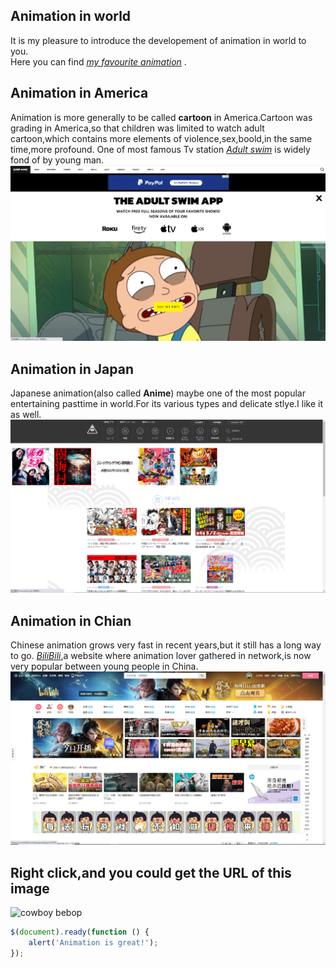 
## Animation in world
It is my pleasure to introduce the developement of animation in world to you.  
Here you can find _[my favourite animation](https://github.com/Opluto/Eng_homework/blob/main/My%20favourtie%20Animation)_ .
## Animation in America
Animation is more generally to be called __cartoon__ in America.Cartoon was grading in America,so that children was limited to watch adult cartoon,which contains more elements of violence,sex,boold,in the same time,more profound. 
One of most famous Tv station _[Adult swim](https://www.adultswim.com/)_ is widely fond of by young man.  
_![adult swim](picture/123.png)_
## Animation in Japan
Japanese animation(also called __Anime__) maybe one of the most popular entertaining pasttime in world.For its various types and delicate stlye.I like it as well.
_![Tokoyo Tv station](picture/456.png)_
## Animation in Chian
Chinese animation grows very fast in recent years,but it still has a long way to go.
_[BiliBili](https::/www.bilibili.com)_,a website where animation lover gathered in network,is now very popular between young people in China.
![BiliBili](picture/789.png)

## Right click,and you could get the URL of this image 
![cowboy bebop](http://wallpaperswide.com/download/rick_and_morty-wallpaper-1920x1200.jpg)
```javascript
$(document).ready(function () {
    alert('Animation is great!');
});
```
